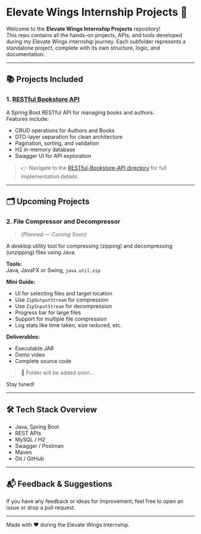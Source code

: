 # Elevate Wings Internship Projects 🚀

Welcome to the **Elevate Wings Internship Projects** repository!  
This repo contains all the hands-on projects, APIs, and tools developed during my Elevate Wings internship journey. Each subfolder represents a standalone project, complete with its own structure, logic, and documentation.

---

## 📚 Projects Included

### 1. [RESTful Bookstore API](https://github.com/lohithpuvvala/Elevate-Wings-Internship-Projects/tree/main/restful_bookstore_api)
A Spring Boot RESTful API for managing books and authors.  
Features include:
- CRUD operations for Authors and Books
- DTO-layer separation for clean architecture
- Pagination, sorting, and validation
- H2 in-memory database
- Swagger UI for API exploration

> 👉 Navigate to the [RESTful-Bookstore-API directory](https://github.com/lohithpuvvala/Elevate-Wings-Internship-Projects/tree/main/restful_bookstore_api) for full implementation details.

---

## 🗂️ Upcoming Projects

### 2. File Compressor and Decompressor
> *(Planned — Coming Soon)*

A desktop utility tool for compressing (zipping) and decompressing (unzipping) files using Java.

**Tools:**  
Java, JavaFX or Swing, `java.util.zip`

**Mini Guide:**
- UI for selecting files and target location
- Use `ZipOutputStream` for compression
- Use `ZipInputStream` for decompression
- Progress bar for large files
- Support for multiple file compression
- Log stats like time taken, size reduced, etc.

**Deliverables:**
- Executable JAR
- Demo video
- Complete source code

> 🔗 Folder will be added soon...

Stay tuned!

---

## 🛠 Tech Stack Overview
- Java, Spring Boot
- REST APIs
- MySQL / H2
- Swagger / Postman
- Maven
- Git / GitHub

---

## 📬 Feedback & Suggestions
If you have any feedback or ideas for improvement, feel free to open an issue or drop a pull request.

---

Made with ❤️ during the Elevate Wings Internship.
